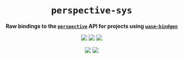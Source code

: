 <div align="center">
  <h1><code>perspective-sys</code></h1>
  <p>
  <strong>Raw bindings to the <a href=""><code>perspective</code></a> API for projects using <a href="https://github.com/rustwasm/wasm-bindgen"><code>wasm-bindgen</code></a></strong>
  </p>
  <p style="margin-bottom: 0.5ex;">
    <a href="https://interfaces-rs.github.io/perspective-sys"><img
        src="https://img.shields.io/badge/docs-latest-blueviolet?logo=Read-the-docs&logoColor=white" /></a>
    <a href="https://github.com/interfaces-rs/perspective-sys/actions"><img
        src="https://github.com/interfaces-rs/perspective-sys/workflows/ci/badge.svg" /></a>
    <a href="https://crates.io/crates/perspective-sys"><img
        src="https://img.shields.io/librariesio/release/cargo/perspective-sys.svg?logo=rust" /></a>
  </p>
  <p style="margin-bottom: 0.5ex;">
    <a href="https://docs.rs/perspective-sys"><img src="https://docs.rs/perspective-sys/badge.svg" /></a>
    <a href="https://crates.io/crates/perspective-sys"><img
        src="https://img.shields.io/crates/v/perspective-sys.svg?logo=rust" /></a>
  </p>
</div>
